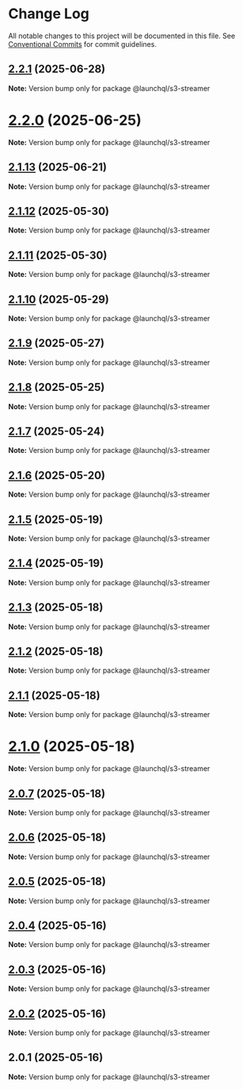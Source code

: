 # Change Log

All notable changes to this project will be documented in this file.
See [Conventional Commits](https://conventionalcommits.org) for commit guidelines.

## [2.2.1](https://github.com/launchql/launchql/compare/@launchql/s3-streamer@2.2.0...@launchql/s3-streamer@2.2.1) (2025-06-28)

**Note:** Version bump only for package @launchql/s3-streamer





# [2.2.0](https://github.com/launchql/launchql/compare/@launchql/s3-streamer@2.1.13...@launchql/s3-streamer@2.2.0) (2025-06-25)

**Note:** Version bump only for package @launchql/s3-streamer





## [2.1.13](https://github.com/launchql/launchql/compare/@launchql/s3-streamer@2.1.12...@launchql/s3-streamer@2.1.13) (2025-06-21)

**Note:** Version bump only for package @launchql/s3-streamer





## [2.1.12](https://github.com/launchql/launchql/compare/@launchql/s3-streamer@2.1.11...@launchql/s3-streamer@2.1.12) (2025-05-30)

**Note:** Version bump only for package @launchql/s3-streamer





## [2.1.11](https://github.com/launchql/launchql/compare/@launchql/s3-streamer@2.1.10...@launchql/s3-streamer@2.1.11) (2025-05-30)

**Note:** Version bump only for package @launchql/s3-streamer





## [2.1.10](https://github.com/launchql/launchql/compare/@launchql/s3-streamer@2.1.9...@launchql/s3-streamer@2.1.10) (2025-05-29)

**Note:** Version bump only for package @launchql/s3-streamer





## [2.1.9](https://github.com/launchql/launchql/compare/@launchql/s3-streamer@2.1.8...@launchql/s3-streamer@2.1.9) (2025-05-27)

**Note:** Version bump only for package @launchql/s3-streamer





## [2.1.8](https://github.com/launchql/launchql/compare/@launchql/s3-streamer@2.1.7...@launchql/s3-streamer@2.1.8) (2025-05-25)

**Note:** Version bump only for package @launchql/s3-streamer





## [2.1.7](https://github.com/launchql/launchql/compare/@launchql/s3-streamer@2.1.6...@launchql/s3-streamer@2.1.7) (2025-05-24)

**Note:** Version bump only for package @launchql/s3-streamer





## [2.1.6](https://github.com/launchql/launchql/compare/@launchql/s3-streamer@2.1.5...@launchql/s3-streamer@2.1.6) (2025-05-20)

**Note:** Version bump only for package @launchql/s3-streamer





## [2.1.5](https://github.com/launchql/launchql/compare/@launchql/s3-streamer@2.1.4...@launchql/s3-streamer@2.1.5) (2025-05-19)

**Note:** Version bump only for package @launchql/s3-streamer





## [2.1.4](https://github.com/launchql/launchql/compare/@launchql/s3-streamer@2.1.3...@launchql/s3-streamer@2.1.4) (2025-05-19)

**Note:** Version bump only for package @launchql/s3-streamer





## [2.1.3](https://github.com/launchql/launchql/compare/@launchql/s3-streamer@2.1.2...@launchql/s3-streamer@2.1.3) (2025-05-18)

**Note:** Version bump only for package @launchql/s3-streamer





## [2.1.2](https://github.com/launchql/launchql/compare/@launchql/s3-streamer@2.1.1...@launchql/s3-streamer@2.1.2) (2025-05-18)

**Note:** Version bump only for package @launchql/s3-streamer





## [2.1.1](https://github.com/launchql/launchql/compare/@launchql/s3-streamer@2.1.0...@launchql/s3-streamer@2.1.1) (2025-05-18)

**Note:** Version bump only for package @launchql/s3-streamer





# [2.1.0](https://github.com/launchql/launchql/compare/@launchql/s3-streamer@2.0.7...@launchql/s3-streamer@2.1.0) (2025-05-18)

**Note:** Version bump only for package @launchql/s3-streamer





## [2.0.7](https://github.com/launchql/launchql/compare/@launchql/s3-streamer@2.0.6...@launchql/s3-streamer@2.0.7) (2025-05-18)

**Note:** Version bump only for package @launchql/s3-streamer





## [2.0.6](https://github.com/launchql/launchql/compare/@launchql/s3-streamer@2.0.5...@launchql/s3-streamer@2.0.6) (2025-05-18)

**Note:** Version bump only for package @launchql/s3-streamer





## [2.0.5](https://github.com/launchql/launchql/compare/@launchql/s3-streamer@2.0.4...@launchql/s3-streamer@2.0.5) (2025-05-18)

**Note:** Version bump only for package @launchql/s3-streamer





## [2.0.4](https://github.com/launchql/launchql/compare/@launchql/s3-streamer@2.0.3...@launchql/s3-streamer@2.0.4) (2025-05-16)

**Note:** Version bump only for package @launchql/s3-streamer





## [2.0.3](https://github.com/launchql/launchql/compare/@launchql/s3-streamer@2.0.2...@launchql/s3-streamer@2.0.3) (2025-05-16)

**Note:** Version bump only for package @launchql/s3-streamer





## [2.0.2](https://github.com/launchql/launchql/compare/@launchql/s3-streamer@2.0.1...@launchql/s3-streamer@2.0.2) (2025-05-16)

**Note:** Version bump only for package @launchql/s3-streamer





## 2.0.1 (2025-05-16)

**Note:** Version bump only for package @launchql/s3-streamer
